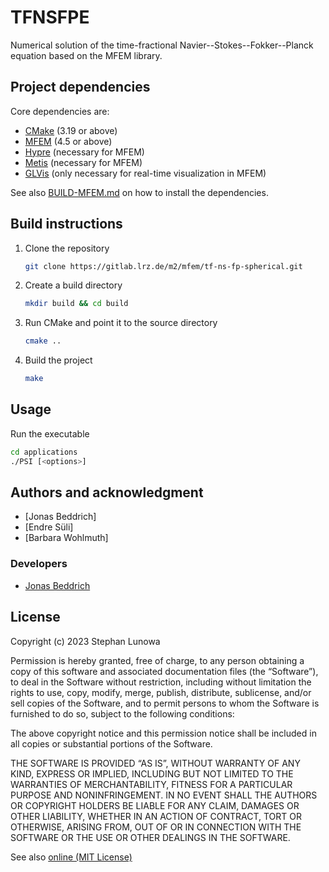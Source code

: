 # TFNSFPE 

Numerical solution of the time-fractional Navier--Stokes--Fokker--Planck equation based on the MFEM library.

## Project dependencies

Core dependencies are:

- [CMake](https://cmake.org/) (3.19 or above)
- [MFEM](https://mfem.org/) (4.5 or above)
- [Hypre](https://computing.llnl.gov/projects/hypre-scalable-linear-solvers-multigrid-methods) (necessary for MFEM)
- [Metis](http://glaros.dtc.umn.edu/gkhome/metis/metis/overview) (necessary for MFEM)
- [GLVis](https://glvis.org/) (only necessary for real-time visualization in MFEM)

See also [BUILD-MFEM.md](./BUILD-MFEM.md) on how to install the dependencies.

## Build instructions
1. Clone the repository
   ```bash
   git clone https://gitlab.lrz.de/m2/mfem/tf-ns-fp-spherical.git
   ```
2. Create a build directory
   ```bash
   mkdir build && cd build
   ```
3. Run CMake and point it to the source directory
   ```bash
   cmake ..
   ```
4. Build the project
   ```bash
   make 
   ```

## Usage

Run the executable
```bash
cd applications
./PSI [<options>]
```

## Authors and acknowledgment

- [Jonas Beddrich]
- [Endre Süli]
- [Barbara Wohlmuth]


### Developers

- [Jonas Beddrich](mailto:jonas.beddrich@tum.de)


## License

Copyright (c) 2023 Stephan Lunowa

Permission is hereby granted, free of charge, to any person obtaining a copy of this software and associated
documentation files (the “Software”), to deal in the Software without restriction, including without limitation the
rights to use, copy, modify, merge, publish, distribute, sublicense, and/or sell copies of the Software, and to permit
persons to whom the Software is furnished to do so, subject to the following conditions:

The above copyright notice and this permission notice shall be
included in all copies or substantial portions of the Software.

THE SOFTWARE IS PROVIDED “AS IS”, WITHOUT WARRANTY OF ANY KIND, EXPRESS OR IMPLIED, INCLUDING BUT NOT LIMITED TO THE
WARRANTIES OF MERCHANTABILITY, FITNESS FOR A PARTICULAR PURPOSE AND NONINFRINGEMENT. IN NO EVENT SHALL THE AUTHORS OR
COPYRIGHT HOLDERS BE LIABLE FOR ANY CLAIM, DAMAGES OR OTHER LIABILITY, WHETHER IN AN ACTION OF CONTRACT, TORT OR
OTHERWISE, ARISING FROM, OUT OF OR IN CONNECTION WITH THE SOFTWARE OR THE USE OR OTHER DEALINGS IN THE SOFTWARE.

See also [online (MIT License)](https://opensource.org/license/mit/)
